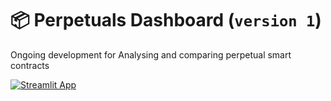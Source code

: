 # 📦 Perpetuals Dashboard (`version 1`)
Ongoing development for Analysing and comparing perpetual smart contracts

[![Streamlit App](https://static.streamlit.io/badges/streamlit_badge_black_white.svg)](https://elvis-crypto-perpetuals-app-perpetuals-ydeme5.streamlit.app/)
